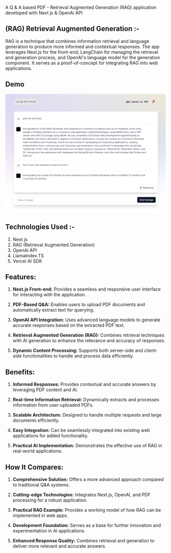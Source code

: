 A Q & A based PDF - Retrieval Augmented Generation (RAG) application developed with Next js & OpenAi API

## (RAG) Retrieval Augmented Generation :-

RAG is a technique that combines information retrieval and language generation to produce more informed and contextual responses. The app leverages Next.js for the front-end, LangChain for managing the retrieval and generation process, and OpenAI's language model for the generation component. It serves as a proof-of-concept for integrating RAG into web applications.

## Demo

![Image](https://github.com/Anurag-Band/Q-A-based-on-PDF---RAG-Next-js-app/blob/main/public/RAG%20SS.png)

## Technologies Used :-

1. Next js
2. RAG (Retrieval Augmented Generation)
3. OpenAi API
4. LlamaIndex.TS
5. Vercel AI SDK

## Features:

1. **Next.js Front-end:** Provides a seamless and responsive user interface for interacting with the application.

2. **PDF-Based Q&A:** Enables users to upload PDF documents and automatically extract text for querying.

3. **OpenAI API Integration:** Uses advanced language models to generate accurate responses based on the extracted PDF text.

4. **Retrieval Augmented Generation (RAG):** Combines retrieval techniques with AI generation to enhance the relevance and accuracy of responses.

5. **Dynamic Content Processing:** Supports both server-side and client-side functionalities to handle and process data efficiently.

## Benefits:

1. **Informed Responses:** Provides contextual and accurate answers by leveraging PDF content and AI.

2. **Real-time Information Retrieval:** Dynamically extracts and processes information from user-uploaded PDFs.

3. **Scalable Architecture:** Designed to handle multiple requests and large documents efficiently.

4. **Easy Integration:** Can be seamlessly integrated into existing web applications for added functionality.

5. **Practical AI Implementation:** Demonstrates the effective use of RAG in real-world applications.

## How It Compares:

1. **Comprehensive Solution:** Offers a more advanced approach compared to traditional Q&A systems.

2. **Cutting-edge Technologies:** Integrates Next.js, OpenAI, and PDF processing for a robust application.

3. **Practical RAG Example:** Provides a working model of how RAG can be implemented in web apps.

4. **Development Foundation:** Serves as a base for further innovation and experimentation in AI applications.

5. **Enhanced Response Quality:** Combines retrieval and generation to deliver more relevant and accurate answers.
